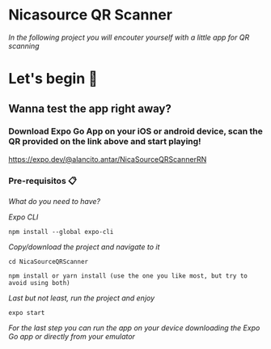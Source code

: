 # Nicasource QR Scanner

_In the following project you will encouter yourself with a little app for QR scanning_

# Let's begin 🚀

## Wanna test the app right away?
### Download Expo Go App on your iOS or android device, scan the QR provided on the link above and start playing!

https://expo.dev/@alancito.antar/NicaSourceQRScannerRN

### Pre-requisitos 📋

_What do you need to have?_

_Expo CLI_
```
npm install --global expo-cli
```
_Copy/download the project and navigate to it_
```
cd NicaSourceQRScanner
```
```
npm install or yarn install (use the one you like most, but try to avoid using both)
```
_Last but not least, run the project and enjoy_
```
expo start
```
_For the last step you can run the app on your device downloading the Expo Go app or directly from your emulator_
